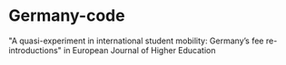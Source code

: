 # Germany-code
"A quasi-experiment in international student mobility: Germany’s fee re-introductions" in European Journal of Higher Education
